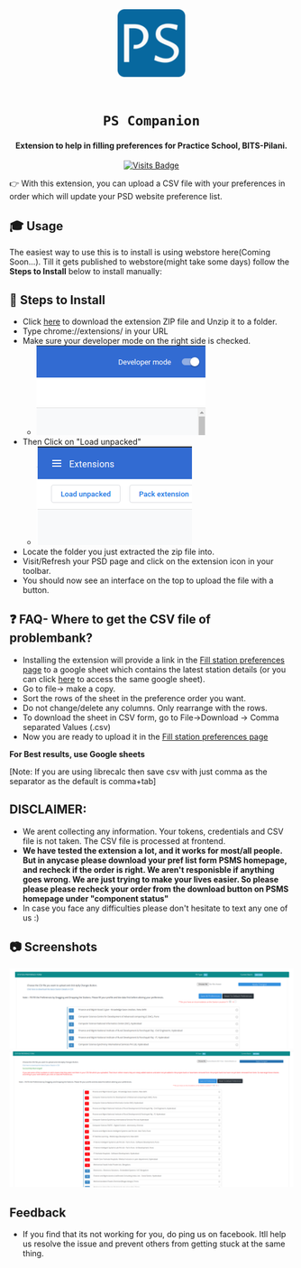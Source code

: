 <div align="center">
    <a href="http://psd.bits-pilani.ac.in/">
        <img src="./icons/favicon-128.png" alt="BITS Pilani" width="120" height="120" />
    </a>
    <br /><br />
    <h1><code>PS Companion</code></h1>
    
<h4>Extension to help in filling preferences for Practice School, BITS-Pilani.</h4>

[![Visits Badge](https://badges.pufler.dev/visits/Joe2k/PS-Companion)](https://github.com/Joe2k/PS-Companion)

<!-- [![Web Store Badge](https://img.shields.io/chrome-web-store/v/jaleeakcpipiimnpmbjlimcgmojdjdad?style=for-the-badge)](https://chrome.google.com/webstore/detail/ps-companion/jaleeakcpipiimnpmbjlimcgmojdjdad) -->

<!-- ![GitHub stars](https://img.shields.io/github/stars/mehulmpt/ps-extender?style=social)
![GitHub watchers](https://img.shields.io/github/watchers/mehulmpt/ps-extender?label=Watch&style=social) -->

</div>

👉 With this extension, you can upload a CSV file with your preferences in order which will update your PSD website preference list.

## 🎓 Usage

The easiest way to use this is to install is using webstore here(Coming Soon...). Till it gets published to webstore(might take some days) follow the <strong>Steps to Install</strong> below to install manually:

## :pushpin: Steps to Install

-   Click [here](https://github.com/Joe2k/PS-Companion/raw/master/psCompanion.zip) to download the extension ZIP file and Unzip it to a folder.
-   Type chrome://extensions/ in your URL
-   Make sure your developer mode on the right side is checked.
    -   ![Dev Mode](resources/devmode.png)
-   Then Click on "Load unpacked"
    -   ![Load](resources/load.png)
-   Locate the folder you just extracted the zip file into.
-   Visit/Refresh your PSD page and click on the extension icon in your toolbar.
-   You should now see an interface on the top to upload the file with a button.

## :question: FAQ- Where to get the CSV file of problembank?

-   Installing the extension will provide a link in the [Fill station preferences page](http://psd.bits-pilani.ac.in/Student/StudentStationPreference.aspx) to a google sheet which contains the latest station details (or you can click [here](https://docs.google.com/spreadsheets/d/1oNBnFrHKRKSzEYrBkupsHHwZmpyOwM8KbdX4kddzdts/edit?fbclid=IwAR066oc3-wN1oqfnTM0Bh-nicHeG58XNIWGL-fRgcpR8Xf3eiN35csT0uik#gid=1761582184) to access the same google sheet).
-   Go to file-> make a copy.
-   Sort the rows of the sheet in the preference order you want.
-   Do not change/delete any columns. Only rearrange with the rows.
-   To download the sheet in CSV form, go to File->Download -> Comma separated Values (.csv)
-   Now you are ready to upload it in the [Fill station preferences page](http://psd.bits-pilani.ac.in/Student/StudentStationPreference.aspx)

**For Best results, use Google sheets**

[Note: If you are using librecalc then save csv with just comma as the separator as the default is comma+tab]

## DISCLAIMER:

-   We arent collecting any information. Your tokens, credentials and CSV file is not taken. The CSV file is processed at frontend.
-   **We have tested the extension a lot, and it works for most/all people. But in anycase please download your pref list form PSMS homepage, and recheck if the order is right. We aren't responisble if anything goes wrong. We are just trying to make your lives easier. So please please please recheck your order from the download button on PSMS homepage under "component status"**
-   In case you face any difficulties please don't hesitate to text any one of us :)

## :camera: Screenshots

![Screenshot 1](resources/SS1.png)
![Screenshot 2](resources/SS2.png)

## Feedback

-   If you find that its not working for you, do ping us on facebook. Itll help us resolve the issue and prevent others from getting stuck at the same thing.
